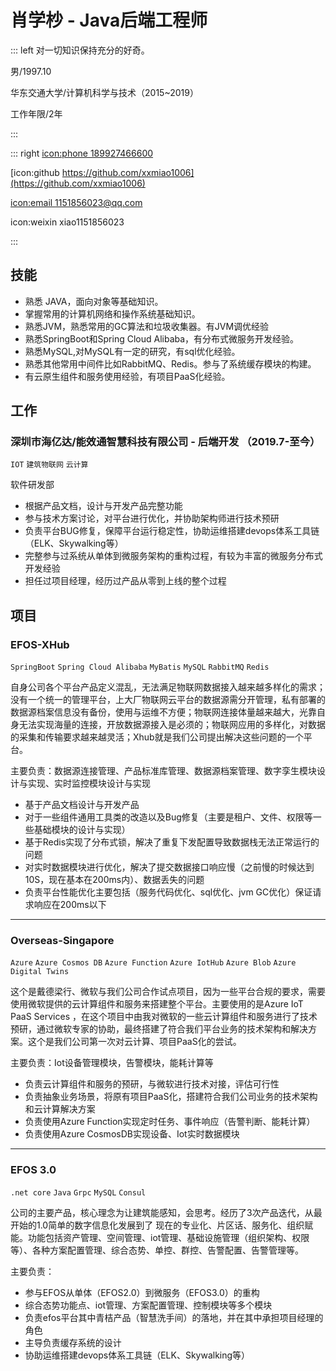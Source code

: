 # 肖学杪 - Java后端工程师

::: left
对一切知识保持充分的好奇。

男/1997.10

华东交通大学/计算机科学与技术（2015~2019）


工作年限/2年

:::

::: right
[icon:phone 189927466600](18927466600)

[icon:github https://github.com/xxmiao1006](https://github.com/xxmiao1006)


[icon:email 1151856023@qq.com](1151856023@qq.com)

icon:weixin xiao1151856023

:::


## 技能
- 熟悉 JAVA，面向对象等基础知识。
- 掌握常用的计算机网络和操作系统基础知识。
- 熟悉JVM，熟悉常用的GC算法和垃圾收集器。有JVM调优经验
- 熟悉SpringBoot和Spring Cloud Alibaba，有分布式微服务开发经验。
- 熟悉MySQL,对MySQL有一定的研究，有sql优化经验。
- 熟悉其他常用中间件比如RabbitMQ、Redis。参与了系统缓存模块的构建。
- 有云原生组件和服务使用经验，有项目PaaS化经验。




## 工作

### 深圳市海亿达/能效通智慧科技有限公司 - 后端开发 （2019.7-至今）
`IOT`  `建筑物联网` `云计算`

软件研发部
- 根据产品文档，设计与开发产品完整功能
- 参与技术方案讨论，对平台进行优化，并协助架构师进行技术预研
- 负责平台BUG修复，保障平台运行稳定性，协助运维搭建devops体系工具链（ELK、Skywalking等）
- 完整参与过系统从单体到微服务架构的重构过程，有较为丰富的微服务分布式开发经验
- 担任过项目经理，经历过产品从零到上线的整个过程
  



## 项目

### EFOS-XHub
`SpringBoot` `Spring Cloud Alibaba` `MyBatis` `MySQL` `RabbitMQ` `Redis`

自身公司各个平台产品定义混乱，无法满足物联网数据接入越来越多样化的需求；没有一个统一的管理平台，上大厂物联网云平台的数据源需分开管理，私有部署的数据源档案信息没有备份，使用与运维不方便；物联网连接体量越来越大，光靠自身无法实现海量的连接，开放数据源接入是必须的；物联网应用的多样化，对数据的采集和传输要求越来越灵活；Xhub就是我们公司提出解决这些问题的一个平台。

主要负责：数据源连接管理、产品标准库管理、数据源档案管理、数字孪生模块设计与实现、实时监控模块设计与实现

- 基于产品文档设计与开发产品
- 对于一些组件通用工具类的改造以及Bug修复（主要是租户、文件、权限等一些基础模块的设计与实现）
- 基于Redis实现了分布式锁，解决了重复下发配置导致数据栈无法正常运行的问题
- 对实时数据模块进行优化，解决了提交数据接口响应慢（之前慢的时候达到10S，现在基本在200ms内）、数据丢失的问题
- 负责平台性能优化主要包括（服务代码优化、sql优化、jvm GC优化）保证请求响应在200ms以下

------

### Overseas-Singapore
`Azure` `Azure Cosmos DB` `Azure Function` `Azure IotHub` `Azure Blob` `Azure Digital Twins`

这个是戴德梁行、微软与我们公司合作试点项目，因为一些平台合规的要求，需要使用微软提供的云计算组件和服务来搭建整个平台。主要使用的是Azure IoT PaaS Services ，在这个项目中由我对微软的一些云计算组件和服务进行了技术预研，通过微软专家的协助，最终搭建了符合我们平台业务的技术架构和解决方案。这个是我们公司第一次对云计算、项目PaaS化的尝试。

主要负责：Iot设备管理模块，告警模块，能耗计算等

- 负责云计算组件和服务的预研，与微软进行技术对接，评估可行性
- 负责抽象业务场景，将原有项目PaaS化，搭建符合我们公司业务的技术架构和云计算解决方案
- 负责使用Azure Function实现定时任务、事件响应（告警判断、能耗计算）
- 负责使用Azure CosmosDB实现设备、Iot实时数据模块

------

### EFOS 3.0
`.net core` `Java` `Grpc` `MySQL` `Consul` 

公司的主要产品，核心理念为让建筑能感知，会思考。经历了3次产品迭代，从最开始的1.0简单的数字信息化发展到了 现在的专业化、片区话、服务化、组织赋能。功能包括资产管理、空间管理、iot管理、基础设施管理（组织架构、权限等）、各种方案配置管理、综合态势、单控、群控、告警配置、告警管理等。

主要负责：

- 参与EFOS从单体（EFOS2.0）到微服务（EFOS3.0）的重构
- 综合态势功能点、iot管理、方案配置管理、控制模块等多个模块
- 负责efos平台其中青桔产品（智慧洗手间）的落地，并在其中承担项目经理的角色 
- 主导负责缓存系统的设计
- 协助运维搭建devops体系工具链（ELK、Skywalking等）